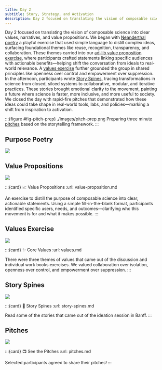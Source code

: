 ```yaml
---
title: Day 2
subtitle: Story, Strategy, and Activation
description: Day 2 focused on translating the vision of composable science into clear values, narratives, and value propositions.
---
```


Day 2 focused on translating the vision of composable science into clear values, narratives, and value propositions. We began with [Neanderthal poetry](./poetry.md) a playful exercise that used simple language to distill complex ideas, surfacing foundational themes like reuse, recognition, transparency, and collaboration. These themes carried into our [ad-lib value proposition exercise](./value-proposition.md), where participants crafted statements linking specific audiences with actionable benefits—helping shift the conversation from ideals to real-world relevance. A [values exercise](./values.md) further grounded the group in shared principles like openness over control and empowerment over suppression. In the afternoon, participants wrote [Story Spines](./story-spines.md), tracing transformations in science from closed, siloed systems to collaborative, modular, and iterative practices. These stories brought emotional clarity to the movement, painting a future where science is faster, more inclusive, and more useful to society. We closed the day with rapid-fire pitches that demonstrated how these ideas could take shape in real-world tools, labs, and policies—marking a shift from inspiration to activation.

:::{figure #fig-pitch-prep} ./images/pitch-prep.png
Preparing three minute [pitches](./pitches.md) based on the storytelling framework.
:::

## Purpose Poetry

![](#poetry-intro)

## Value Propositions

![](#value-prop-intro)

:::{card} 📈 Value Propositions
:url: value-proposition.md

An exercise to distill the purpose of composable science into clear, actionable statements. Using a simple fill-in-the-blank format, participants identified specific users, needs, and outcomes—clarifying who this movement is for and what it makes possible.
:::

## Values Exercise

![](#values-intro)

:::{card} ✨ Core Values
:url: values.md

There were three themes of values that came out of the discussion and individual work books exercises. We valued collaboration over isolation, openness over control, and empowerment over suppression.
:::

## Story Spines

![](#story-spine-intro)

:::{card} 📜 Story Spines
:url: story-spines.md

Read some of the stories that came out of the ideation session in Banff.
:::

## Pitches

![](#pitches-intro)

:::{card} 📺 See the Pitches
:url: pitches.md

Selected participants agreed to share their pitches!
:::
